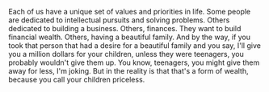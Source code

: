  Each of us have a unique set of values and priorities in life. Some people are dedicated to intellectual pursuits and solving problems. Others dedicated to building a business. Others, finances. They want to build financial wealth. Others, having a beautiful family. And by the way, if you took that person that had a desire for a beautiful family and you say, I'll give you a million dollars for your children, unless they were teenagers, you probably wouldn't give them up. You know, teenagers, you might give them away for less, I'm joking. But in the reality is that that's a form of wealth, because you call your children priceless.